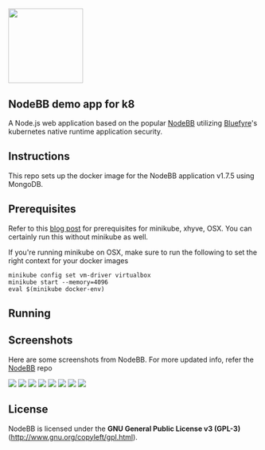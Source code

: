 # <img src="https://bluefyre.blob.core.windows.net/images/bluefyre.logo.side.200by50.png" width="150"><br />


## NodeBB demo app for k8
A Node.js web application based on the popular [NodeBB](https://github.com/nodebb/) utilizing [Bluefyre](https://bluefyre.io)'s kubernetes native runtime application security.


## Instructions
This repo sets up the docker image for the NodeBB application v1.7.5 using MongoDB.

## Prerequisites
Refer to this [blog post](https://bluefyre.io/nodejs-appsec-kubernetes-nodebb) for prerequisites for minikube, xhyve, OSX. You can certainly run this without minikube as well.

If you're running minikube on OSX, make sure to run the following to set the right context for your docker images
```
minikube config set vm-driver virtualbox
minikube start --memory=4096
eval $(minikube docker-env)
```

## Running


## Screenshots

Here are some screenshots from NodeBB. For more updated info, refer the [NodeBB](https://github.com/nodebb/) repo

[![](http://i.imgur.com/VCoOFyqb.png)](http://i.imgur.com/VCoOFyq.png)
[![](http://i.imgur.com/FLOUuIqb.png)](http://i.imgur.com/FLOUuIq.png)
[![](http://i.imgur.com/Ud1LrfIb.png)](http://i.imgur.com/Ud1LrfI.png)
[![](http://i.imgur.com/h6yZ66sb.png)](http://i.imgur.com/h6yZ66s.png)
[![](http://i.imgur.com/o90kVPib.png)](http://i.imgur.com/o90kVPi.png)
[![](http://i.imgur.com/AaRRrU2b.png)](http://i.imgur.com/AaRRrU2.png)
[![](http://i.imgur.com/LmHtPhob.png)](http://i.imgur.com/LmHtPho.png)
[![](http://i.imgur.com/paiJPJkb.jpg)](http://i.imgur.com/paiJPJk.jpg)



## License

NodeBB is licensed under the **GNU General Public License v3 (GPL-3)** (http://www.gnu.org/copyleft/gpl.html).
